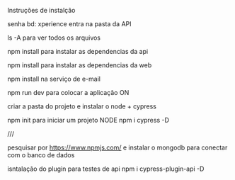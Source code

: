 Instruções de instalção

senha bd: xperience
entra na pasta da API

ls -A para ver todos os arquivos

npm install para instalar as dependencias da api

npm install para instalar as dependencias da web

npm install na serviço de e-mail

npm run dev para colocar a aplicação ON

criar a pasta do projeto e instalar o node + cypress

npm init para iniciar um projeto NODE
npm i cypress -D

/// <reference types="cypress"/>

pesquisar por https://www.npmjs.com/ e instalar o mongodb para conectar com o banco de dados

isntalação do plugin para testes de api
npm i cypress-plugin-api -D